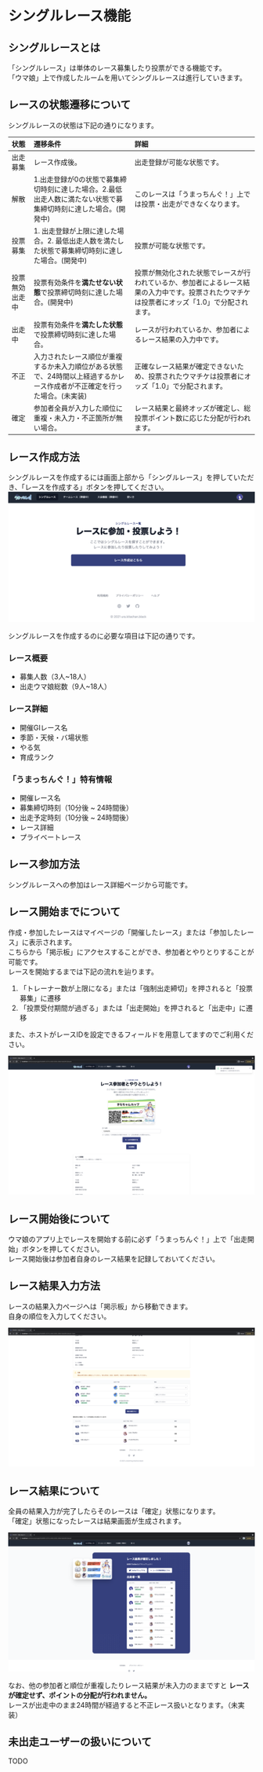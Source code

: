 # シングルレース機能
## シングルレースとは
「シングルレース」は単体のレース募集したり投票ができる機能です。  
「ウマ娘」上で作成したルームを用いてシングルレースは進行していきます。

## レースの状態遷移について
シングルレースの状態は下記の通りになります。

|状態|遷移条件|詳細|
|:--|:--|:--|
|出走募集|レース作成後。|出走登録が可能な状態です。|
|解散|1.出走登録が0の状態で募集締切時刻に達した場合。2.最低出走人数に満たない状態で募集締切時刻に達した場合。(開発中)|このレースは「うまっちんぐ！」上では投票・出走ができなくなります。|
|投票募集|1. 出走登録が上限に達した場合。2. 最低出走人数を満たした状態で募集締切時刻に達した場合。(開発中)|投票が可能な状態です。|
|投票無効出走中|投票有効条件を**満たせない状態**で投票締切時刻に達した場合。(開発中)|投票が無効化された状態でレースが行われているか、参加者によるレース結果の入力中です。投票されたウマチケは投票者にオッズ「1.0」で分配されます。|
|出走中|投票有効条件を**満たした状態**で投票締切時刻に達した場合。|レースが行われているか、参加者によるレース結果の入力中です。|
|不正|入力されたレース順位が重複するか未入力順位がある状態で、24時間以上経過するかレース作成者が不正確定を行った場合。(未実装)|正確なレース結果が確定できないため、投票されたウマチケは投票者にオッズ「1.0」で分配されます。|
|確定|参加者全員が入力した順位に重複・未入力・不正箇所が無い場合。|レース結果と最終オッズが確定し、総投票ポイント数に応じた分配が行われます。|

## レース作成方法
シングルレースを作成するには画面上部から「シングルレース」を押していただき、「レースを作成する」ボタンを押してください。
![create-race](../../images/how-to/single-race/race-create.png)

シングルレースを作成するのに必要な項目は下記の通りです。

### レース概要
- 募集人数（3人~18人）
- 出走ウマ娘総数（9人~18人）
  
### レース詳細
- 開催GIレース名
- 季節・天候・バ場状態
- やる気
- 育成ランク

### 「うまっちんぐ！」特有情報
- 開催レース名
- 募集締切時刻（10分後 ~ 24時間後）
- 出走予定時刻（10分後 ~ 24時間後）
- レース詳細
- プライベートレース

## レース参加方法
シングルレースへの参加はレース詳細ページから可能です。

## レース開始までについて
作成・参加したレースはマイページの「開催したレース」または「参加したレース」に表示されます。  
こちらから「掲示板」にアクセスすることができ、参加者とやりとりすることが可能です。  
レースを開始するまでは下記の流れを辿ります。

1. 「トレーナー数が上限になる」または「強制出走締切」を押されると「投票募集」に遷移
1. 「投票受付期間が過ぎる」または「出走開始」を押されると「出走中」に遷移

また、ホストがレースIDを設定できるフィールドを用意してますのでご利用ください。

![race-board](../../images/how-to/single-race/race-board.png)

## レース開始後について
ウマ娘のアプリ上でレースを開始する前に必ず「うまっちんぐ！」上で「出走開始」ボタンを押してください。  
レース開始後は参加者自身のレース結果を記録しておいてください。

## レース結果入力方法
レースの結果入力ページへは「掲示板」から移動できます。  
自身の順位を入力してください。

![race-board](../../images/how-to/single-race/race-input-result.png)

## レース結果について
全員の結果入力が完了したらそのレースは「確定」状態になります。  
「確定」状態になったレースは結果画面が生成されます。

![race-board](../../images/how-to/single-race/race-result.png)

なお、他の参加者と順位が重複したりレース結果が未入力のままですと **レースが確定せず、ポイントの分配が行われません。**   
レースが出走中のまま24時間が経過すると不正レース扱いとなります。（未実装）

## 未出走ユーザーの扱いについて
TODO
